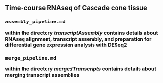 ## Time-course RNAseq of Cascade cone tissue

### <p><pre>assembly_pipeline.md</pre> within the directory *transcriptAssembly* contains details about RNAseq alignment, transcript assembly, and preparation for differential gene expression analysis with DESeq2</p>

### <p><pre>merge_pipeline.md</pre> within the directory *mergedTranscripts* contains details about merging transcript assemblies</p>
